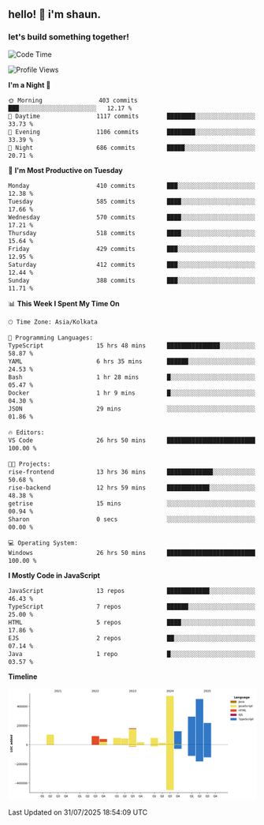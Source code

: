 ## hello! 👋 i'm shaun. 
### let's build something together!
<!--START_SECTION:waka-->
![Code Time](http://img.shields.io/badge/Code%20Time-384%20hrs%2048%20mins-blue)

![Profile Views](http://img.shields.io/badge/Profile%20Views-1-blue)

**I'm a Night 🦉** 

```text
🌞 Morning                403 commits         ███░░░░░░░░░░░░░░░░░░░░░░   12.17 % 
🌆 Daytime                1117 commits        ████████░░░░░░░░░░░░░░░░░   33.73 % 
🌃 Evening                1106 commits        ████████░░░░░░░░░░░░░░░░░   33.39 % 
🌙 Night                  686 commits         █████░░░░░░░░░░░░░░░░░░░░   20.71 % 
```
📅 **I'm Most Productive on Tuesday** 

```text
Monday                   410 commits         ███░░░░░░░░░░░░░░░░░░░░░░   12.38 % 
Tuesday                  585 commits         ████░░░░░░░░░░░░░░░░░░░░░   17.66 % 
Wednesday                570 commits         ████░░░░░░░░░░░░░░░░░░░░░   17.21 % 
Thursday                 518 commits         ████░░░░░░░░░░░░░░░░░░░░░   15.64 % 
Friday                   429 commits         ███░░░░░░░░░░░░░░░░░░░░░░   12.95 % 
Saturday                 412 commits         ███░░░░░░░░░░░░░░░░░░░░░░   12.44 % 
Sunday                   388 commits         ███░░░░░░░░░░░░░░░░░░░░░░   11.71 % 
```


📊 **This Week I Spent My Time On** 

```text
🕑︎ Time Zone: Asia/Kolkata

💬 Programming Languages: 
TypeScript               15 hrs 48 mins      ███████████████░░░░░░░░░░   58.87 % 
YAML                     6 hrs 35 mins       ██████░░░░░░░░░░░░░░░░░░░   24.53 % 
Bash                     1 hr 28 mins        █░░░░░░░░░░░░░░░░░░░░░░░░   05.47 % 
Docker                   1 hr 9 mins         █░░░░░░░░░░░░░░░░░░░░░░░░   04.30 % 
JSON                     29 mins             ░░░░░░░░░░░░░░░░░░░░░░░░░   01.86 % 

🔥 Editors: 
VS Code                  26 hrs 50 mins      █████████████████████████   100.00 % 

🐱‍💻 Projects: 
rise-frontend            13 hrs 36 mins      █████████████░░░░░░░░░░░░   50.68 % 
rise-backend             12 hrs 59 mins      ████████████░░░░░░░░░░░░░   48.38 % 
getrise                  15 mins             ░░░░░░░░░░░░░░░░░░░░░░░░░   00.94 % 
Sharon                   0 secs              ░░░░░░░░░░░░░░░░░░░░░░░░░   00.00 % 

💻 Operating System: 
Windows                  26 hrs 50 mins      █████████████████████████   100.00 % 
```

**I Mostly Code in JavaScript** 

```text
JavaScript               13 repos            ████████████░░░░░░░░░░░░░   46.43 % 
TypeScript               7 repos             ██████░░░░░░░░░░░░░░░░░░░   25.00 % 
HTML                     5 repos             ████░░░░░░░░░░░░░░░░░░░░░   17.86 % 
EJS                      2 repos             ██░░░░░░░░░░░░░░░░░░░░░░░   07.14 % 
Java                     1 repo              █░░░░░░░░░░░░░░░░░░░░░░░░   03.57 % 
```



**Timeline**

![Lines of Code chart](https://raw.githubusercontent.com/ShaunDaniel/ShaunDaniel/main/assets/bar_graph.png)


 Last Updated on 31/07/2025 18:54:09 UTC
<!--END_SECTION:waka-->
